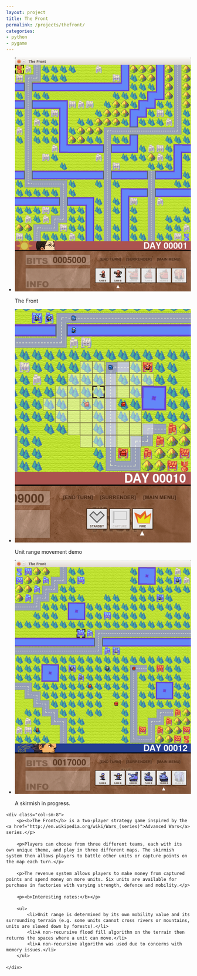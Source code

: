 ```yaml
---
layout: project
title: The Front
permalink: /projects/thefront/
categories:
- python
- pygame
---
```


<script>
$(function() {
    $(".rslides").responsiveSlides({timeout: 3500, maxwidth:500});
});
</script>

<div class="row">
    <div class="col-sm-4">
        <ul class="rslides">
            <li>
                <img src="/images/thefront-1.png"/>
                <p class="caption">The Front</p>
            </li>
            <li>
                <img src="/images/thefront-2.png" alt=""/>
                <p class="caption">Unit range movement demo</p>
            </li>
            <li>
                <img src="/images/thefront-3.png" alt=""/>
                <p class="caption">A skirmish in progress.</p>
            </li>
        </ul>
    </div>

    <div class="col-sm-8">
        <p><b>The Front</b> is a two-player strategy game inspired by the <a href="http://en.wikipedia.org/wiki/Wars_(series)">Advanced Wars</a> series.</p>

        <p>Players can choose from three different teams, each with its own unique theme, and play in three different maps. The skirmish system then allows players to battle other units or capture points on the map each turn.</p>

        <p>The revenue system allows players to make money from captured points and spend money on more units. Six units are available for purchase in factories with varying strength, defence and mobility.</p>

        <p><b>Interesting notes:</b></p>

        <ul>
            <li>Unit range is determined by its own mobility value and its surrounding terrain (e.g. some units cannot cross rivers or mountains, units are slowed down by forests).</li>
            <li>A non-recursive flood fill algorithm on the terrain then returns the spaces where a unit can move.</li>
            <li>A non-recursive algorithm was used due to concerns with memory issues.</li>
        </ul>

    </div>

</div>
